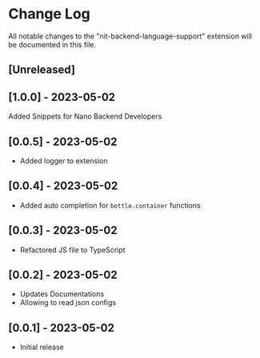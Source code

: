# Change Log

All notable changes to the "nit-backend-language-support" extension will be documented in this file.


## [Unreleased]

## [1.0.0] - 2023-05-02
Added Snippets for Nano Backend Developers

## [0.0.5] - 2023-05-02
- Added logger to extension

## [0.0.4] - 2023-05-02
- Added auto completion for `bottle.container` functions

## [0.0.3] - 2023-05-02
- Refactored JS file to TypeScript

## [0.0.2] - 2023-05-02
- Updates Documentations
- Allowing to read json configs

## [0.0.1] - 2023-05-02
- Initial release
